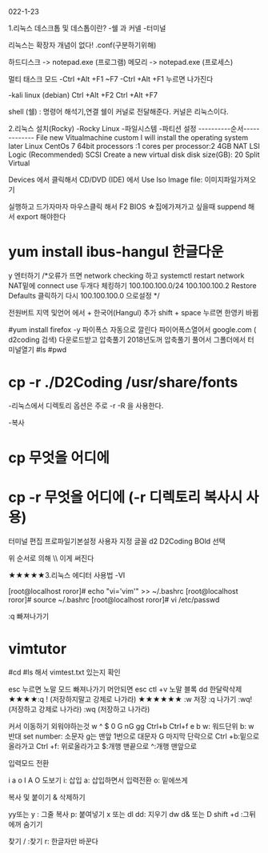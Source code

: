 022-1-23

1.리눅스 데스크톱 및 데스톱이란?
 -쉘 과 커넬
 -터미널


리눅스는 확장자 개념이 없다! .conf(구분하기위해)

하드디스크 -> notepad.exe (프로그램)
메모리    -> notepad.exe (프로세스)


멀티 태스크 모드
-Ctrl +Alt +F1 ~F7
-Ctrl +Alt +F1 누르면 나가진다


-kali linux (debian)
 Ctrl +Alt +F2
 Ctrl +Alt +F7


shell (쉘) : 명령어 해석기,연결
쉘이 커널로 전달해준다.
커널은 리눅스이다.

2.리눅스 설치(Rocky)
 -Rocky Linux
 -파일시스템
 -파티션 설정
----------순서-------------
File new Vitualmachine
custom
I will install the operating system later
Linux CentOs 7 64bit
processors :1 cores per processor:2
4GB
NAT
LSI Logic (Recommended)
SCSI
Create a new virtual disk
disk size(GB):  20  Split Virtual

Devices 에서 클릭해서 
CD/DVD (IDE) 에서
Use Iso Image file: 이미지파일가져오기

실행하고 드가자마자 마우스클릭 해서 F2 BIOS
☆집에가져가고 싶을때 suppend 해서 export 해야한다


# yum install ibus-hangul  한글다운
y 엔터하기
/*오류가 뜨면 network checking 하고 systemctl restart network  NAT밑에 connect use 두개다 체킹하기
100.100.100.0/24
100.100.100.2
Restore Defaults 클릭하기 
다시 100.100.100.0 으로설정 */

전원버트 지역 및언어 에서 +
한국어(Hangul) 추가
shift + space 누르면 한영키 바뀜


#yum install firefox -y 파이폭스 자동으로 깔린다
파이어폭스열어서 google.com ( d2coding 검색)
다운로드받고 압축풀기
2018년도꺼 압축풀기
풀어서 그폴더에서 터미널열기
#ls #pwd 
# cp -r ./D2Coding /usr/share/fonts

-리눅스에서 디렉토리 옵션은 주로 -r -R 을 사용한다.




-복사
# cp 무엇을 어디에
# cp -r 무엇을 어디에 (-r 디렉토리 복사시 사용)


터미널 편집 프로파일기본설정
사용자 지정 글꼴 d2 D2Coding BOld 선택 

위 순서로 의해 \\\\ 이게 써진다 


★★★★★3.리눅스 에디터 사용법
 -VI

[root@localhost roror]# echo "vi='vim'" >> ~/.bashrc
[root@localhost roror]# source ~/.bashrc
[root@localhost roror]# vi /etc/passwd

:q 빠져나가기
# vimtutor
#cd
#ls 해서 vimtest.txt 있는지 확인

esc 누르면 노말 모드 빠져나가기 머안되면 esc
ctl +v 노말 블록
dd 한달락삭제
★★★★:q ! (저장하지말고 강제로 나가라) ★★★★★★
:w 저장
:q 나가기
:wq! (저장하고 강제로 나가라)
:wq (저장하고 나가라)

커서 이동하기 외워야하는것
w ^ $ 0 G nG gg Ctrl+b Ctrl+f e b
w: 워드단위
b: w 반대
set number: 소문자 g는 맨앞 1번으로 대문자 G 마지막 단락으로
Ctrl +b:밑으로올라가고
Ctrl +f: 위로올라가고
$:개행 맨끝으로
^:개행 맨앞으로


입력모드 전환

i a o  I A O 도보기
i: 삽입
a: 삽입하면서 입력전환
o: 밑에쓰게

복사 및 붙이기 & 삭제하기

yy또는 y  : 그줄 복사
p: 붙여넣기
x 또는 dl
dd: 지우기
dw
d& 또는 D
shift +d :그뒤에꺼 숨기기


찾기
/ :찾기
r: 한글자만 바꾼다
